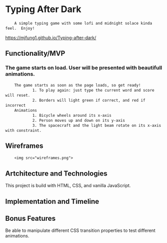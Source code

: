 # Typing After Dark
        A simple typing game with some lofi and midnight solace kinda feel.  Enjoy!
https://mjfung1.github.io/Typing-after-dark/



## Functionality/MVP

### The game starts on load.  User will be presented with beautifull animations. 
        The game starts as soon as the page loads, so get ready!
                1. To play again: just type the current word and score will reset.
                2. Borders will light green if correct, and red if incorrect
        Animations
                1. Bicycle wheels around its x-axis
                2. Person moves up and down on its y-axis
                3. The spacecraft and the light beam rotate on its x-axis with constraint.
        
                
## Wireframes
        <img src="wireframes.png">

## Artchitecture and Technologies
This project is build with HTML, CSS, and vanilla JavaScript.

## Implementation and Timeline

## Bonus Features
Be able to manipulate different CSS transition properties to test different animations.

